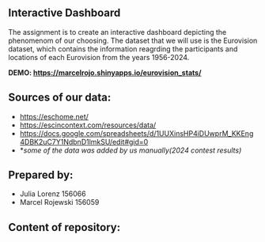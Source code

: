## Interactive Dashboard
The assignment is to create an interactive dashboard depicting the phenomenom of our choosing. The dataset that we will use is the Eurovision dataset, which contains the information reagrding the participants and locations of each Eurovision from the years 1956-2024. 
  
**DEMO: https://marcelrojo.shinyapps.io/eurovision_stats/** 

## Sources of our data:  
- https://eschome.net/  
- https://escincontext.com/resources/data/  
- https://docs.google.com/spreadsheets/d/1UUXinsHP4iDUwprM_KKEng4DBK2uC7Y1NdbnD1lmkSU/edit#gid=0  
- **some of the data was added by us manually(2024 contest results)*

## Prepared by:
- Julia Lorenz 156066
- Marcel Rojewski 156059

## Content of repository:
